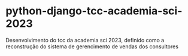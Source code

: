 # python-django-tcc-academia-sci-2023
Desenvolvimento do tcc  da academia sci 2023, definido como a reconstrução do sistema de gerencimento de vendas dos consultores
